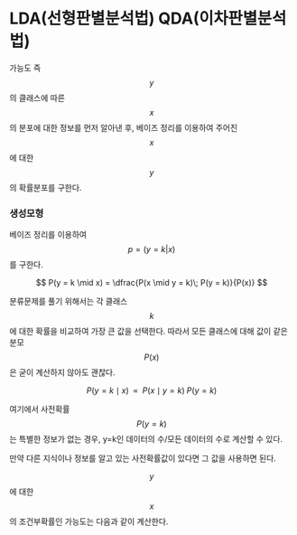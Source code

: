 <script> MathJax.Hub.Queue(["Typeset",MathJax.Hub]); </script>

# LDA(선형판별분석법) QDA(이차판별분석법)

가능도 즉 $$y$$ 의 클래스에 따른 $$x$$ 의 분포에 대한 정보를 먼저 알아낸 후, 베이즈 정리를 이용하여 주어진 $$x$$ 에 대한 $$y$$의 확률분포를 구한다. 

### 생성모형

베이즈 정리를 이용하여 $$p = (y=k|x)$$ 를 구한다.

$$
P(y = k \mid x) = \dfrac{P(x \mid y = k)\; P(y = k)}{P(x)}
$$

분류문제를 풀기 위해서는 각 클래스 $$k$$ 에 대한 확률을 비교하여 가장 큰 값을 선택한다. 따라서 모든 클래스에 대해 값이 같은 분모 $$P(x)$$ 은 굳이 계산하지 않아도 괜찮다.

$$
P(y = k \mid x) \;\; \propto \;\; P(x \mid y = k) \; P(y = k)
$$


여기에서 사전확률 $$P(y=k)$$ 는 특별한 정보가 없는 경우, y=k인 데이터의 수/모든 데이터의 수로 계산할 수 있다.

만약 다른 지식이나 정보를 알고 있는 사전확률값이 있다면 그 값을 사용하면 된다. 

$$y$$ 에 대한 $$x$$ 의 조건부확률인 가능도는 다음과 같이 계산한다.
